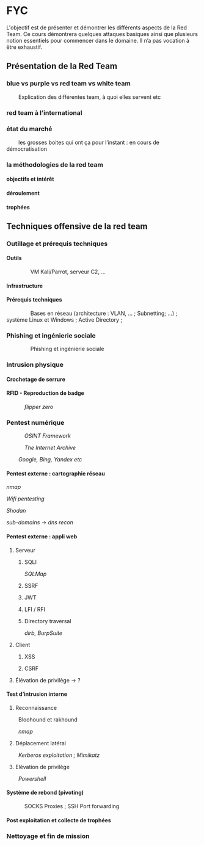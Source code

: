 # FYC

L'objectif est de présenter et démontrer les différents aspects de la Red Team. Ce cours démontrera quelques attaques basiques ainsi que plusieurs notion essentiels pour commencer dans le domaine. Il n’a pas vocation à être exhaustif.

## Présentation de la Red Team

### blue vs purple vs red team vs white team

        Explication des différentes team, à quoi elles servent etc

### red team à l’international

### état du marché

        les grosses boites qui ont ça pour l’instant : en cours de démocratisation

### la méthodologies de la red team

#### objectifs et intérêt

#### déroulement

#### trophées

## Techniques offensive de la red team

### Outillage et prérequis techniques

#### Outils

                VM Kali/Parrot, serveur C2, …

#### Infrastructure

#### Prérequis techniques

                Bases en réseau (architecture : VLAN, … ; Subnetting; …) ; système Linux et Windows ; Active Directory ;

### Phishing et ingénierie sociale

                Phishing et ingénierie sociale

### Intrusion physique

#### Crochetage de serrure

#### RFID - Reproduction de badge

            *flipper zero*

### Pentest numérique

            *OSINT Framework*   

            *The Internet Archive*

        *Google, Bing, Yandex etc*

#### Pentest externe : cartographie réseau

*nmap*

*Wifi pentesting*

*Shodan*

*sub-domains → dns recon*

#### Pentest externe : appli web

1. Serveur
   
   1. SQLI
      
      *SQLMap*
   
   2. SSRF
   
   3. JWT
   
   4. LFI / RFI
   
   5. Directory traversal
      
      *dirb, BurpSuite*

2. Client
   
   1. XSS
   
   2. CSRF

3. Élévation de privilège → ?

#### Test d’intrusion interne

1. Reconnaissance

        Bloohound et rakhound

        *nmap*

2. Déplacement latéral

        *Kerberos exploitation ; Mimikatz*

3. Elévation de privilège

        *Powershell*

#### Système de rebond (pivoting)

            SOCKS Proxies ; SSH Port forwarding

#### Post exploitation et collecte de trophées

### Nettoyage et fin de mission